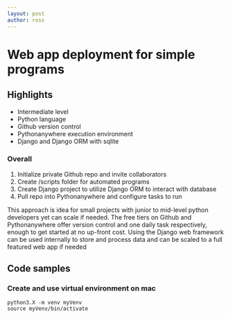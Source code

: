 ```yaml
---
layout: post
author: ross
---
```


# Web app deployment for simple programs

## Highlights

- Intermediate level
- Python language
- Github version control
- Pythonanywhere execution environment
- Django and Django ORM with sqlite

### Overall

1. Initialize private Github repo and invite collaborators
2. Create /scripts folder for automated programs
3. Create Django project to utilize Django ORM to interact with database
4. Pull repo into Pythonanywhere and configure tasks to run

This approach is idea for small projects with junior to mid-level python developers yet can scale if needed.  The free tiers on Github and Pythonanywhere offer version control and one daily task respectively, enough to get started at no up-front cost.  Using the Django web framework can be used internally to store and process data and can be scaled to a full featured web app if needed

## Code samples
### Create and use virtual environment on mac
```
python3.X -m venv myVenv
source myVenv/bin/activate
```
### 


